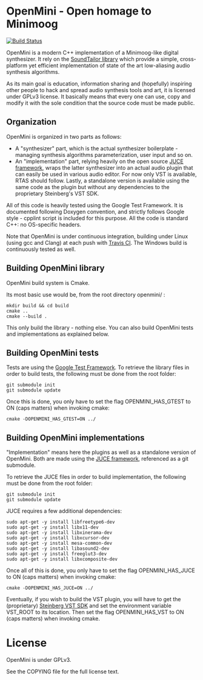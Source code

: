 OpenMini - Open homage to Minimoog
==================================

[![Build Status](https://travis-ci.org/G4m4/openmini.svg?branch=master)](https://travis-ci.org/G4m4/openmini)

OpenMini is a modern C++ implementation of a Minimoog-like digital synthesizer.
It rely on the [SoundTailor library](https://github.com/G4m4/soundtailor) which provide a simple, cross-platform yet efficient implementation of state of the art low-aliasing audio synthesis algorithms.

As its main goal is education, information sharing and (hopefully) inspiring other people to hack and spread audio synthesis tools and art, it is licensed under GPLv3 license.
It basically means that every one can use, copy and modify it with the sole condition that the source code must be made public.

Organization
------------

OpenMini is organized in two parts as follows:
- A "synthesizer" part, which is the actual synthesizer boilerplate - managing synthesis algorithms parameterization, user input and so on.
- An "implementation" part, relying heavily on the open source [JUCE framework](http://www.juce.com/), wraps the latter synthesizer into an actual audio plugin that can easily be used in various audio editor. For now only VST is available, RTAS should follow. Lastly, a standalone version is available using the same code as the plugin but without any dependencies to the proprietary Steinberg's VST SDK.

All of this code is heavily tested using the Google Test Framework.
It is documented following Doxygen convention, and strictly follows Google style - cpplint script is included for this purpose.
All the code is standard C++: no OS-specific headers.

Note that OpenMini is under continuous integration, building under Linux (using gcc and Clang) at each push with [Travis CI](https://travis-ci.org/G4m4/openmini).
The Windows build is continuously tested as well.

Building OpenMini library
-------------------------

OpenMini build system is Cmake.

Its most basic use would be, from the root directory openmini/ :

    mkdir build && cd build
    cmake ..
    cmake --build .

This only build the library - nothing else. You can also build OpenMini tests and implementations as explained below.

Building OpenMini tests
-----------------------

Tests are using the [Google Test Framework](http://code.google.com/p/googletest/).
To retrieve the library files in order to build tests, the following must be done from the root folder:

    git submodule init
    git submodule update

Once this is done, you only have to set the flag OPENMINI_HAS_GTEST to ON (caps matters) when invoking cmake:

    cmake -DOPENMINI_HAS_GTEST=ON ../

Building OpenMini implementations
---------------------------------

"Implementation" means here the plugins as well as a standalone version of OpenMini. Both are made using the [JUCE framework](https://github.com/julianstorer/JUCE), referenced as a git submodule.

To retrieve the JUCE files in order to build implementation, the following must be done from the root folder:

    git submodule init
    git submodule update

JUCE requires a few additional dependencies:

    sudo apt-get -y install libfreetype6-dev
    sudo apt-get -y install libx11-dev
    sudo apt-get -y install libxinerama-dev
    sudo apt-get -y install libxcursor-dev
    sudo apt-get -y install mesa-common-dev
    sudo apt-get -y install libasound2-dev
    sudo apt-get -y install freeglut3-dev
    sudo apt-get -y install libxcomposite-dev

Once all of this is done, you only have to set the flag OPENMINI_HAS_JUCE to ON (caps matters) when invoking cmake:

    cmake -DOPENMINI_HAS_JUCE=ON ../

Eventually, if you wish to build the VST plugin, you will have to get the (proprietary) [Steinberg VST SDK](http://www.steinberg.net/en/company/developer.html) and set the environment variable VST_ROOT to its location.
Then set the flag OPENMINI_HAS_VST to ON (caps matters) when invoking cmake.

License
==================================
OpenMini is under GPLv3.

See the COPYING file for the full license text.
